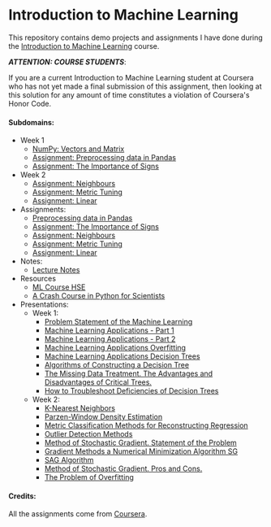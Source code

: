 # Introduction to Machine Learning

This repository contains demo projects and assignments I have done during the [Introduction to Machine Learning][machine-learning] course.

***ATTENTION: COURSE STUDENTS***:

If you are a current Introduction to Machine Learning student at Coursera who has not yet made a final submission of this assignment, then looking at this solution for any amount of time constitutes a violation of Coursera's Honor Code.

#### Subdomains:
- Week 1
	- [NumPy: Vectors and Matrix](./numpy-vectors-matrix)
	- [Assignment: Preprocessing data in Pandas](./assignment-pandas-data-preprocessing)
	- [Assignment: The Importance of Signs](./assignment-importance)
- Week 2
	- [Assignment: Neighbours](./assignment-neighbours)
	- [Assignment: Metric Tuning](./assignment-metric-tuning)
	- [Assignment: Linear](./assignment-linear)
- Assignments:
	- [Preprocessing data in Pandas](./assignment-pandas-data-preprocessing)
	- [Assignment: The Importance of Signs](./assignment-importance)
	- [Assignment: Neighbours](./assignment-neighbours)
	- [Assignment: Metric Tuning](./assignment-metric-tuning)
	- [Assignment: Linear](./assignment-linear)
- Notes:
	- [Lecture Notes](./NOTES.md)
- Resources
	- [ML Course HSE](https://github.com/esokolov/ml-course-hse)
	- [A Crash Course in Python for Scientists](http://nbviewer.jupyter.org/gist/rpmuller/5920182)
- Presentations:
	- Week 1:
		- [Problem Statement of the Machine Learning](./presentations/1.1-problem-statement-machine-learning.pdf)
		- [Machine Learning Applications - Part 1](./presentations/1.3-machine-learning-applications-1.pdf)
		- [Machine Learning Applications - Part 2](./presentations/1.3-machine-learning-applications-2.pdf)
		- [Machine Learning Applications Overfitting](./presentations/1.4-machine-learning-overfitting.pdf)
		- [Machine Learning Applications Decision Trees](./presentations/1.5-decision-trees.pdf)
		- [Algorithms of Constructing a Decision Tree](./presentations/1.6-algorithms-constructing-decision-tree.pdf)
		- [The Missing Data Treatment. The Advantages and Disadvantages of Critical Trees.](./presentations/1.7-missing-data-treatment.pdf)
		- [How to Troubleshoot Deficiencies of Decision Trees](./presentations/1.8-how-troubleshoot-deficiencies-decision-trees.pdf)
	- Week 2:
		- [K-Nearest Neighbors](./presentations/2.1-k-nearest-neighbors.pdf)
		- [Parzen-Window Density Estimation](./presentations/2.2-parzen-window-density-estimation.pdf)
		- [Metric Classification Methods for Reconstructing Regression](./presentations/2.3-metric-classification-methods-reconstructing-regression.pdf)
		- [Outlier Detection Methods](./presentations/2.4-outlier-detection-methods.pdf)
		- [Method of Stochastic Gradient. Statement of the Problem](./presentations/2.5-method-stochastic-gradient-statement-problem.pdf)
		- [Gradient Methods a Numerical Minimization Algorithm SG](./presentations/2.6-gradient-methods-minimization-SG.pdf)
		- [SAG Algorithm](./presentations/2.7-SAG-algorithm.pdf)
		- [Method of Stochastic Gradient. Pros and Cons.](./presentations/2.8-stochastic-gradient-pros-cons.pdf)
		- [The Problem of Overfitting](./presentations/2.9-problem-overfitting.pdf)

#### Credits:

All the assignments come from [Coursera][machine-learning].

[machine-learning]: https://www.coursera.org/learn/vvedenie-mashinnoe-obuchenie

